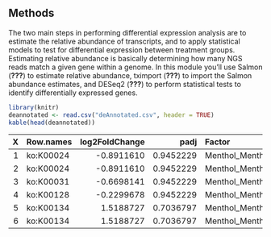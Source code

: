 ## Methods

The two main steps in performing differential expression analysis are to
estimate the relative abundance of transcripts, and to apply statistical
models to test for differential expression between treatment groups.
Estimating relative abundance is basically determining how many NGS
reads match a given gene within a genome. In this module you’ll use
Salmon
(<span class="citeproc-not-found" data-reference-id="Patro">**???**</span>)
to estimate relative abundance, tximport
(<span class="citeproc-not-found" data-reference-id="Soneson">**???**</span>)
to import the Salmon abundance estimates, and DESeq2
(<span class="citeproc-not-found" data-reference-id="Love">**???**</span>)
to perform statistical tests to identify differentially expressed genes.

``` r
library(knitr)
deannotated <- read.csv("deAnnotated.csv", header = TRUE)
kable(head(deannotated))
```

| X | Row.names | log2FoldChange |      padj | Factor                        | trans                       |
| -: | :-------- | -------------: | --------: | :---------------------------- | :-------------------------- |
| 1 | ko:K00024 |    \-0.8911610 | 0.9452229 | Menthol\_Menthol\_vs\_Control | TRINITY\_DN9267\_c0\_g1\_i2 |
| 2 | ko:K00024 |    \-0.8911610 | 0.9452229 | Menthol\_Menthol\_vs\_Control | TRINITY\_DN9446\_c0\_g1\_i1 |
| 3 | ko:K00031 |    \-0.6698141 | 0.9452229 | Menthol\_Menthol\_vs\_Control | TRINITY\_DN9440\_c0\_g1\_i1 |
| 4 | ko:K00128 |    \-0.2299678 | 0.9452229 | Menthol\_Menthol\_vs\_Control | TRINITY\_DN9333\_c0\_g1\_i1 |
| 5 | ko:K00134 |      1.5188727 | 0.7036797 | Menthol\_Menthol\_vs\_Control | TRINITY\_DN9495\_c0\_g1\_i2 |
| 6 | ko:K00134 |      1.5188727 | 0.7036797 | Menthol\_Menthol\_vs\_Control | TRINITY\_DN9495\_c0\_g1\_i1 |
